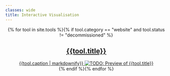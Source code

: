 ```yaml
---
classes: wide
title: Interactive Visualisation
---
```


<center>
{% for tool in site.tools %}{% if tool.category == "website" and tool.status != "decommissioned" %}
<div class="tile {{tool.category}}" markdown="0">
  <a href="{{tool.target_url}}" target="_window" title="Navigate to {{tool.title}}">
    <i class="fas fa-{{tool.fa-icon}}"></i>
    <h2>{{tool.title}}</h2>
    {{tool.caption | markdownify}}
    <img alt="TODO: Preview of {{tool.title}}" src="{{tool.preview_image}}" />
  </a>
</div>
{% endif %}{% endfor %}
</center>